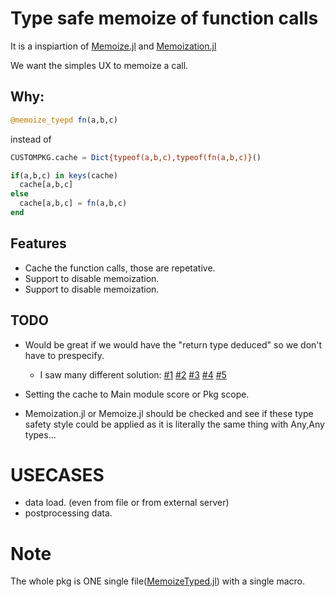 # Type safe memoize of function calls

It is a inspiartion of [Memoize.jl](https://github.com/JuliaCollections/Memoize.jl) and [Memoization.jl](https://github.com/marius311/Memoization.jl)

We want the simples UX to memoize a call. 

## Why:
```julia
@memoize_tyepd fn(a,b,c)
```
instead of
```julia
CUSTOMPKG.cache = Dict{typeof(a,b,c),typeof(fn(a,b,c)}()

if(a,b,c) in keys(cache) 
  cache[a,b,c]
else
  cache[a,b,c] = fn(a,b,c)
end
```

## Features
- Cache the function calls, those are repetative. 
- Support to disable memoization.
- Support to disable memoization.

## TODO
- Would be great if we would have the "return type deduced" so we don't have to prespecify.
    - I saw many different solution: [#1](https://discourse.julialang.org/t/type-stable-generic-memoisation/96237) [#2](https://stackoverflow.com/questions/58328476/is-it-possible-to-get-the-return-type-of-a-julia-function-in-an-unevaluated-cont) [#3](https://discourse.julialang.org/t/obtaining-a-functions-output-type/11313) [#4](https://discourse.julialang.org/t/why-does-core-compiler-return-type-expect-function-instance-instead-of-function-type/42521) [#5](https://discourse.julialang.org/t/using-core-inference-return-type/2945)

- Setting the cache to Main module score or Pkg scope.
- Memoization.jl or Memoize.jl should be checked and see if these type safety style could be applied as it is literally the same thing with Any,Any types...

# USECASES
- data load. (even from file or from external server) 
- postprocessing data.

# Note
The whole pkg is ONE single file([MemoizeTyped.jl](https://github.com/Cvikli/MemoizeTyped.jl/blob/main/src/MemoizeTyped.jl)) with a single macro. 
